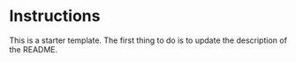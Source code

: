 # Instructions
This is a starter template.  The first thing to do is to update the description of the README. 

